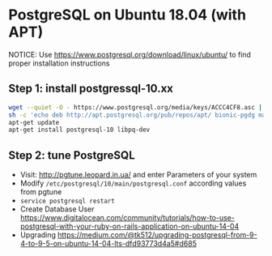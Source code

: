 # PostgreSQL on Ubuntu 18.04 (with APT)

NOTICE: Use https://www.postgresql.org/download/linux/ubuntu/ to find proper installation instructions

## Step 1: install postgressql-10.xx

```bash
wget --quiet -O - https://www.postgresql.org/media/keys/ACCC4CF8.asc | sudo apt-key add -
sh -c 'echo deb http://apt.postgresql.org/pub/repos/apt/ bionic-pgdg main > /etc/apt/sources.list.d/pgdg.list'
apt-get update
apt-get install postgresql-10 libpq-dev
```

## Step 2: tune PostgreSQL

 * Visit: http://pgtune.leopard.in.ua/ and enter Parameters of your system
 * Modify `/etc/postgresql/10/main/postgresql.conf` according values from pgtune
 * `service postgresql restart`
 * Create Database User https://www.digitalocean.com/community/tutorials/how-to-use-postgresql-with-your-ruby-on-rails-application-on-ubuntu-14-04
 * Upgrading https://medium.com/@tk512/upgrading-postgresql-from-9-4-to-9-5-on-ubuntu-14-04-lts-dfd93773d4a5#d685
